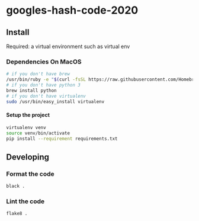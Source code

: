 # googles-hash-code-2020

## Install

Required: a virtual environment such as virtual env

### Dependencies On MacOS
```bash
# if you don't have brew
/usr/bin/ruby -e "$(curl -fsSL https://raw.githubusercontent.com/Homebrew/install/master/install)"
# if you don't have python 3
brew install python
# if you don't have virtualenv
sudo /usr/bin/easy_install virtualenv
````

#### Setup the project
```bash
virtualenv venv
source venv/bin/activate
pip install --requirement requirements.txt
```

## Developing

### Format the code

```bash
black .
```

### Lint the code

```
flake8 .
```
